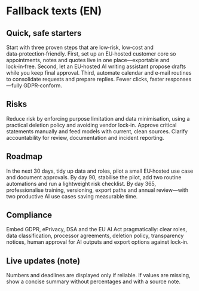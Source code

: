 # Fallback texts (EN)

## Quick, safe starters
Start with three proven steps that are low‑risk, low‑cost and data‑protection‑friendly. First, set up an EU‑hosted customer core so appointments, notes and quotes live in one place—exportable and lock‑in‑free. Second, let an EU‑hosted AI writing assistant propose drafts while you keep final approval. Third, automate calendar and e‑mail routines to consolidate requests and prepare replies. Fewer clicks, faster responses—fully GDPR‑conform.

## Risks
Reduce risk by enforcing purpose limitation and data minimisation, using a practical deletion policy and avoiding vendor lock‑in. Approve critical statements manually and feed models with current, clean sources. Clarify accountability for review, documentation and incident reporting.

## Roadmap
In the next 30 days, tidy up data and roles, pilot a small EU‑hosted use case and document approvals. By day 90, stabilise the pilot, add two routine automations and run a lightweight risk checklist. By day 365, professionalise training, versioning, export paths and annual review—with two productive AI use cases saving measurable time.

## Compliance
Embed GDPR, ePrivacy, DSA and the EU AI Act pragmatically: clear roles, data classification, processor agreements, deletion policy, transparency notices, human approval for AI outputs and export options against lock‑in.

## Live updates (note)
Numbers and deadlines are displayed only if reliable. If values are missing, show a concise summary without percentages and with a source note.
